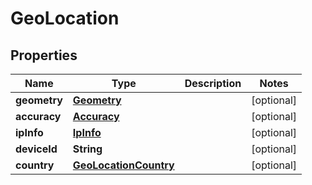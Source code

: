 
# GeoLocation

## Properties
Name | Type | Description | Notes
------------ | ------------- | ------------- | -------------
**geometry** | [**Geometry**](Geometry.md) |  |  [optional]
**accuracy** | [**Accuracy**](Accuracy.md) |  |  [optional]
**ipInfo** | [**IpInfo**](IpInfo.md) |  |  [optional]
**deviceId** | **String** |  |  [optional]
**country** | [**GeoLocationCountry**](GeoLocationCountry.md) |  |  [optional]



